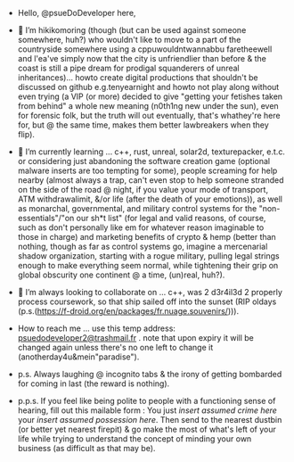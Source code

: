 - Hello, @psueDoDeveloper here,
- 👀 I’m hikikomoring (though (but can be used against someone somewhere, huh?) who wouldn't like to move to a part of the countryside somewhere using a cppuwouldntwannabbu faretheewell and l'ea've simply now that the city is unfriendlier than before & the coast is still a pipe dream for prodigal squanderers of unreal inheritances)... howto create digital productions that shouldn't be discussed on github e.g.tenyearnight and howto not play along without even trying (a VIP (or more) decided to give "getting your fetishes taken from behind" a whole new meaning (n0th1ng new under the sun), even for forensic folk, but the truth will out eventually, that's whathey're here for, but @ the same time, makes them better lawbreakers when they flip).
- 🌱 I’m currently learning ... c++, rust, unreal, solar2d, texturepacker, e.t.c. or considering just abandoning the software creation game (optional malware inserts are too tempting for some), people screaming for help nearby (almost always a trap, can't even stop to help someone stranded on the side of the road @ night, if you value your mode of transport, ATM withdrawalimit, &/or life (after the death of your emotions)), as well as monarchal, governmental, and military control systems for the "non-essentials"/"on our sh*t list" (for legal and valid reasons, of course, such as don't personally like em for whatever reason imaginable to those in charge) and marketing benefits of crypto & hemp (better than nothing, though as far as control systems go, imagine a mercenarial shadow organization, starting with a rogue military, pulling legal strings enough to make everything seem normal, while tightening their grip on global obscurity one continent @ a time, (un)real, huh?). 
- 💞️ I’m always looking to collaborate on ... c++, was 2 d3r4il3d 2 properly process coursework, so that ship sailed off into the sunset (RIP oldays (p.s.(https://f-droid.org/en/packages/fr.nuage.souvenirs/))).
- How to reach me ... use this temp address: psuedodeveloper2@trashmail.fr . note that upon expiry it will be changed again unless there's no one left to change it (anotherday4u&mein"paradise").

- p.s. Always laughing @ incognito tabs & the irony of getting bombarded for coming in last (the reward is nothing).
- p.p.s. If you feel like being polite to people with a functioning sense of hearing, fill out this mailable form : You just *insert assumed crime here* your *insert assumed possession here*. Then send to the nearest dustbin (or better yet nearest firepit) & go make the most of what's left of your life while trying to understand the concept of minding your own business (as difficult as that may be).
<!---
psueDoDeveloper/psueDoDeveloper is a ✨ special ✨ repository because its `README.md` (this file) appears on your GitHub profile.
You can click the Preview link to take a look at your changes.
--->
